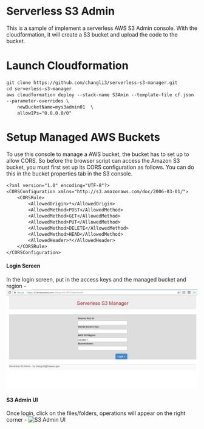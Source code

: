 Serverless S3 Admin
=================================
This is a sample of implement a serverless AWS S3 Admin console. With the cloudformation, it will create a S3 bucket and upload the code to the bucket.


Launch Cloudformation 
==================================
```
git clone https://github.com/changli3/serverless-s3-manager.git
cd serverless-s3-manager
aws cloudformation deploy --stack-name S3Amin --template-file cf.json --parameter-overrides \
	newBucketName=mys3admin01  \
    allowIPs="0.0.0.0/0" 
```

Setup Managed AWS Buckets
=================================
To use this console to manage a AWS bucket, the bucket has to set up to allow CORS. So before the browser script can access the Amazon S3 bucket, you must first set up its CORS configuration as follows. You can do this in the bucket properties tab in the S3 console.

```
<?xml version="1.0" encoding="UTF-8"?>
<CORSConfiguration xmlns="http://s3.amazonaws.com/doc/2006-03-01/">
    <CORSRule>
        <AllowedOrigin>*</AllowedOrigin>
        <AllowedMethod>POST</AllowedMethod>
        <AllowedMethod>GET</AllowedMethod>
        <AllowedMethod>PUT</AllowedMethod>
        <AllowedMethod>DELETE</AllowedMethod>
        <AllowedMethod>HEAD</AllowedMethod>
        <AllowedHeader>*</AllowedHeader>
    </CORSRule>
</CORSConfiguration>
```

#### Login Screen
In the login screen, put in the access keys and the managed bucket and region -
![Login Screen](https://raw.githubusercontent.com/changli3/serverless-s3-manager/master/login.png "Login Screen")

#### S3 Admin UI
Once login, click on the files/folders, operations will appear on the right corner -
![S3 Admin UI](https://raw.githubusercontent.com/changli3/serverless-s3-manager/master/ssui.png "S3 UI")